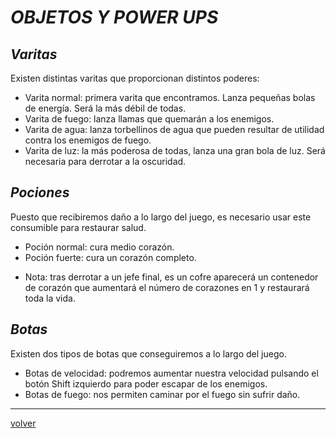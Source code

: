 
#		_OBJETOS Y POWER UPS_
## _Varitas_

Existen distintas varitas que proporcionan distintos poderes:

- Varita normal: primera varita que encontramos. Lanza pequeñas bolas de energía. Será la más débil de todas.
- Varita de fuego: lanza llamas que quemarán a los enemigos.
- Varita de agua: lanza torbellinos de agua que pueden resultar de utilidad contra los enemigos de fuego.
- Varita de luz: la más poderosa de todas, lanza una gran bola de luz. Será necesaria para derrotar a la oscuridad.


## _Pociones_

Puesto que recibiremos daño a lo largo del juego, es necesario usar este consumible para restaurar salud.

- Poción normal: cura medio corazón.
- Poción fuerte: cura un corazón completo.

* Nota: tras derrotar a un jefe final, es un cofre aparecerá un contenedor de corazón que aumentará el número de corazones en 1 y restaurará toda la vida.


## _Botas_

Existen dos tipos de botas que conseguiremos a lo largo del juego.

- Botas de velocidad: podremos aumentar nuestra velocidad pulsando el botón Shift izquierdo para poder escapar de los enemigos.
- Botas de fuego: nos permiten caminar por el fuego sin sufrir daño.


---
[volver](./../lilWhich.html)

